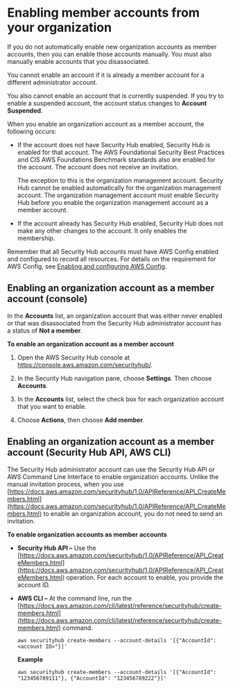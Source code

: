 # Enabling member accounts from your organization<a name="orgs-accounts-enable"></a>

If you do not automatically enable new organization accounts as member accounts, then you can enable those accounts manually\. You must also manually enable accounts that you disassociated\.

You cannot enable an account if it is already a member account for a different administrator account\.

You also cannot enable an account that is currently suspended\. If you try to enable a suspended account, the account status changes to **Account Suspended**\.

When you enable an organization account as a member account, the following occurs:
+ If the account does not have Security Hub enabled, Security Hub is enabled for that account\. The AWS Foundational Security Best Practices and CIS AWS Foundations Benchmark standards also are enabled for the account\. The account does not receive an invitation\.

  The exception to this is the organization management account\. Security Hub cannot be enabled automatically for the organization management account\. The organization management account must enable Security Hub before you enable the organization management account as a member account\.
+ If the account already has Security Hub enabled, Security Hub does not make any other changes to the account\. It only enables the membership\.

Remember that all Security Hub accounts must have AWS Config enabled and configured to record all resources\. For details on the requirement for AWS Config, see [Enabling and configuring AWS Config](securityhub-prereq-config.md)\.

## Enabling an organization account as a member account \(console\)<a name="orgs-account-enable-console"></a>

In the **Accounts** list, an organization account that was either never enabled or that was disassociated from the Security Hub administrator account has a status of **Not a member**\.

**To enable an organization account as a member account**

1. Open the AWS Security Hub console at [https://console\.aws\.amazon\.com/securityhub/](https://console.aws.amazon.com/securityhub/)\.

1. In the Security Hub navigation pane, choose **Settings**\. Then choose **Accounts**\.

1. In the **Accounts** list, select the check box for each organization account that you want to enable\.

1. Choose **Actions**, then choose **Add member**\.

## Enabling an organization account as a member account \(Security Hub API, AWS CLI\)<a name="accounts-orgs-enable-api"></a>

The Security Hub administrator account can use the Security Hub API or AWS Command Line Interface to enable organization accounts\. Unlike the manual invitation process, when you use [https://docs.aws.amazon.com/securityhub/1.0/APIReference/API_CreateMembers.html](https://docs.aws.amazon.com/securityhub/1.0/APIReference/API_CreateMembers.html) to enable an organization account, you do not need to send an invitation\.

**To enable organization accounts as member accounts**
+ **Security Hub API –** Use the [https://docs.aws.amazon.com/securityhub/1.0/APIReference/API_CreateMembers.html](https://docs.aws.amazon.com/securityhub/1.0/APIReference/API_CreateMembers.html) operation\. For each account to enable, you provide the account ID\.
+ **AWS CLI –** At the command line, run the [https://docs.aws.amazon.com/cli/latest/reference/securityhub/create-members.html](https://docs.aws.amazon.com/cli/latest/reference/securityhub/create-members.html) command\.

  ```
  aws securityhub create-members --account-details '[{"AccountId": <account ID>"}]'
  ```

  **Example**

  ```
  aws securityhub create-members --account-details '[{"AccountId": "123456789111"}, {"AccountId": "123456789222"}]'
  ```